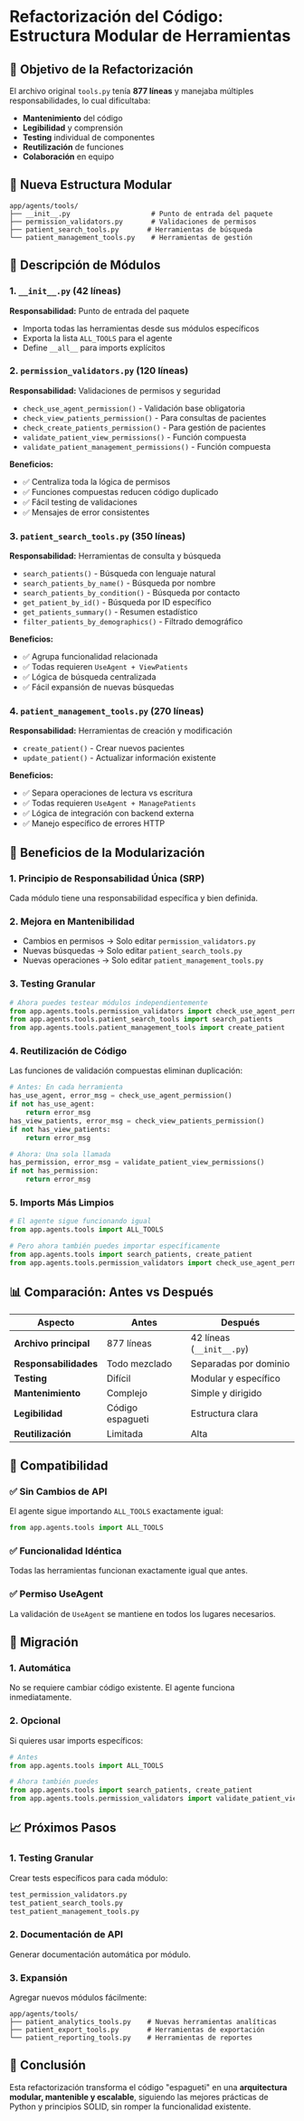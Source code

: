 # Refactorización del Código: Estructura Modular de Herramientas

## 🎯 Objetivo de la Refactorización

El archivo original `tools.py` tenía **877 líneas** y manejaba múltiples responsabilidades, lo cual dificultaba:
- **Mantenimiento** del código
- **Legibilidad** y comprensión
- **Testing** individual de componentes
- **Reutilización** de funciones
- **Colaboración** en equipo

## 📁 Nueva Estructura Modular

```
app/agents/tools/
├── __init__.py                    # Punto de entrada del paquete
├── permission_validators.py       # Validaciones de permisos
├── patient_search_tools.py       # Herramientas de búsqueda
└── patient_management_tools.py    # Herramientas de gestión
```

## 🔧 Descripción de Módulos

### 1. `__init__.py` (42 líneas)
**Responsabilidad:** Punto de entrada del paquete
- Importa todas las herramientas desde sus módulos específicos
- Exporta la lista `ALL_TOOLS` para el agente
- Define `__all__` para imports explícitos

### 2. `permission_validators.py` (120 líneas)
**Responsabilidad:** Validaciones de permisos y seguridad
- `check_use_agent_permission()` - Validación base obligatoria
- `check_view_patients_permission()` - Para consultas de pacientes
- `check_create_patients_permission()` - Para gestión de pacientes
- `validate_patient_view_permissions()` - Función compuesta
- `validate_patient_management_permissions()` - Función compuesta

**Beneficios:**
- ✅ Centraliza toda la lógica de permisos
- ✅ Funciones compuestas reducen código duplicado
- ✅ Fácil testing de validaciones
- ✅ Mensajes de error consistentes

### 3. `patient_search_tools.py` (350 líneas)
**Responsabilidad:** Herramientas de consulta y búsqueda
- `search_patients()` - Búsqueda con lenguaje natural
- `search_patients_by_name()` - Búsqueda por nombre
- `search_patients_by_condition()` - Búsqueda por contacto
- `get_patient_by_id()` - Búsqueda por ID específico
- `get_patients_summary()` - Resumen estadístico
- `filter_patients_by_demographics()` - Filtrado demográfico

**Beneficios:**
- ✅ Agrupa funcionalidad relacionada
- ✅ Todas requieren `UseAgent + ViewPatients`
- ✅ Lógica de búsqueda centralizada
- ✅ Fácil expansión de nuevas búsquedas

### 4. `patient_management_tools.py` (270 líneas)
**Responsabilidad:** Herramientas de creación y modificación
- `create_patient()` - Crear nuevos pacientes
- `update_patient()` - Actualizar información existente

**Beneficios:**
- ✅ Separa operaciones de lectura vs escritura
- ✅ Todas requieren `UseAgent + ManagePatients`
- ✅ Lógica de integración con backend externa
- ✅ Manejo específico de errores HTTP

## 🚀 Beneficios de la Modularización

### 1. **Principio de Responsabilidad Única (SRP)**
Cada módulo tiene una responsabilidad específica y bien definida.

### 2. **Mejora en Mantenibilidad**
- Cambios en permisos → Solo editar `permission_validators.py`
- Nuevas búsquedas → Solo editar `patient_search_tools.py`
- Nuevas operaciones → Solo editar `patient_management_tools.py`

### 3. **Testing Granular**
```python
# Ahora puedes testear módulos independientemente
from app.agents.tools.permission_validators import check_use_agent_permission
from app.agents.tools.patient_search_tools import search_patients
from app.agents.tools.patient_management_tools import create_patient
```

### 4. **Reutilización de Código**
Las funciones de validación compuestas eliminan duplicación:
```python
# Antes: En cada herramienta
has_use_agent, error_msg = check_use_agent_permission()
if not has_use_agent:
    return error_msg
has_view_patients, error_msg = check_view_patients_permission()
if not has_view_patients:
    return error_msg

# Ahora: Una sola llamada
has_permission, error_msg = validate_patient_view_permissions()
if not has_permission:
    return error_msg
```

### 5. **Imports Más Limpios**
```python
# El agente sigue funcionando igual
from app.agents.tools import ALL_TOOLS

# Pero ahora también puedes importar específicamente
from app.agents.tools import search_patients, create_patient
from app.agents.tools.permission_validators import check_use_agent_permission
```

## 📊 Comparación: Antes vs Después

| Aspecto | Antes | Después |
|---------|-------|---------|
| **Archivo principal** | 877 líneas | 42 líneas (`__init__.py`) |
| **Responsabilidades** | Todo mezclado | Separadas por dominio |
| **Testing** | Difícil | Modular y específico |
| **Mantenimiento** | Complejo | Simple y dirigido |
| **Legibilidad** | Código espagueti | Estructura clara |
| **Reutilización** | Limitada | Alta |

## 🧪 Compatibilidad

### ✅ **Sin Cambios de API**
El agente sigue importando `ALL_TOOLS` exactamente igual:
```python
from app.agents.tools import ALL_TOOLS
```

### ✅ **Funcionalidad Idéntica**
Todas las herramientas funcionan exactamente igual que antes.

### ✅ **Permiso UseAgent**
La validación de `UseAgent` se mantiene en todos los lugares necesarios.

## 🔄 Migración

### 1. **Automática**
No se requiere cambiar código existente. El agente funciona inmediatamente.

### 2. **Opcional**
Si quieres usar imports específicos:
```python
# Antes
from app.agents.tools import ALL_TOOLS

# Ahora también puedes
from app.agents.tools import search_patients, create_patient
from app.agents.tools.permission_validators import validate_patient_view_permissions
```

## 📈 Próximos Pasos

### 1. **Testing Granular**
Crear tests específicos para cada módulo:
```python
test_permission_validators.py
test_patient_search_tools.py
test_patient_management_tools.py
```

### 2. **Documentación de API**
Generar documentación automática por módulo.

### 3. **Expansión**
Agregar nuevos módulos fácilmente:
```
app/agents/tools/
├── patient_analytics_tools.py    # Nuevas herramientas analíticas
├── patient_export_tools.py       # Herramientas de exportación
└── patient_reporting_tools.py    # Herramientas de reportes
```

## 🎉 Conclusión

Esta refactorización transforma el código "espagueti" en una **arquitectura modular, mantenible y escalable**, siguiendo las mejores prácticas de Python y principios SOLID, sin romper la funcionalidad existente.
